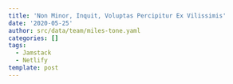 ```yaml
---
title: 'Non Minor, Inquit, Voluptas Percipitur Ex Vilissimis'
date: '2020-05-25'
author: src/data/team/miles-tone.yaml
categories: []
tags:
  - Jamstack
  - Netlify
template: post
---
```

